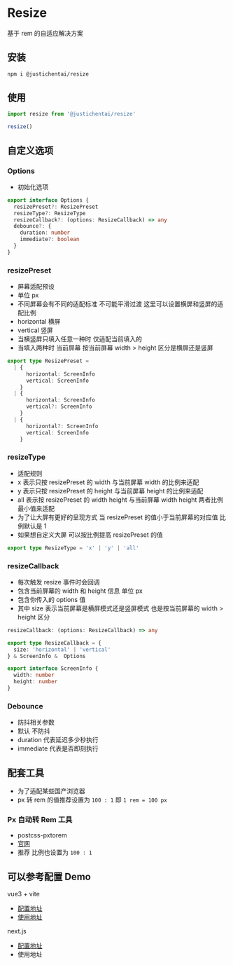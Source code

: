 # Resize

基于 rem 的自适应解决方案

## 安装

```bash
npm i @justichentai/resize
```

## 使用

```ts
import resize from '@justichentai/resize'

resize()
```

## 自定义选项

### Options

- 初始化选项
```ts
export interface Options {  
  resizePreset?: ResizePreset  
  resizeType?: ResizeType  
  resizeCallback?: (options: ResizeCallback) => any  
  debounce?: {  
    duration: number  
    immediate?: boolean  
  }
}
```

### resizePreset

- 屏幕适配预设
- 单位 px
- 不同屏幕会有不同的适配标准 不可能平滑过渡 这里可以设置横屏和竖屏的适配比例
- horizontal 横屏
- vertical 竖屏
- 当横竖屏只填入任意一种时 仅适配当前填入的
- 当填入两种时 当前屏幕 按当前屏幕 width > height 区分是横屏还是竖屏
```ts
export type ResizePreset =  
  | {  
      horizontal: ScreenInfo  
      vertical: ScreenInfo  
    }  
  | {  
      horizontal: ScreenInfo  
      vertical?: ScreenInfo  
    }  
  | {  
      horizontal?: ScreenInfo  
      vertical: ScreenInfo  
    }
```

### resizeType

- 适配规则
- x 表示只按 resizePreset 的 width 与当前屏幕 width 的比例来适配
- y 表示只按 resizePreset 的 height 与当前屏幕 height 的比例来适配
- all 表示按 resizePreset 的 width height 与当前屏幕 width height 两者比例最小值来适配
- 为了让大屏有更好的呈现方式 当 resizePreset 的值小于当前屏幕的对应值 比例默认是 1
- 如果想自定义大屏 可以按比例提高 resizePreset 的值
```ts
export type ResizeType = 'x' | 'y' | 'all'
```

### resizeCallback

- 每次触发 resize 事件时会回调
- 包含当前屏幕的 width 和 height 信息 单位 px
- 包含你传入的 options 值
- 其中 size 表示当前屏幕是横屏模式还是竖屏模式 也是按当前屏幕的 width > height 区分
```ts
resizeCallback: (options: ResizeCallback) => any

export type ResizeCallback = {  
  size: 'horizontal' | 'vertical'  
} & ScreenInfo &  Options

export interface ScreenInfo {  
  width: number  
  height: number  
}
```

### Debounce

- 防抖相关参数
- 默认 不防抖
- duration 代表延迟多少秒执行
- immediate 代表是否即刻执行

## 配套工具

- 为了适配某些国产浏览器
- px 转 rem 的值推荐设置为 `100 : 1` 即 `1 rem = 100 px`

### Px 自动转 Rem 工具

- postcss-pxtorem
- [官网](https://github.com/cuth/postcss-pxtorem)
- 推荐 比例也设置为 `100 : 1`

## 可以参考配置 Demo

vue3 + vite
- [配置地址](https://github.com/JusticHentai/utlis-debug/blob/main/vite.config.ts)
- [使用地址](https://github.com/JusticHentai/utlis-debug/blob/main/src/components/resize/Resize.vue)

next.js
- [配置地址](https://github.com/JusticHentai/akashic-book/blob/main/postcss.config.js)
- 使用地址
